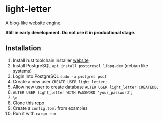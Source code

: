 # light-letter

A blog-like website engine.

**Still in early development. Do not use it in productional stage.**

## Installation

1. Install rust toolchain installer [website](https://rustup.rs/)
1. Install PostgreSQL `apt install postgresql libpq-dev` (debian like systems)
1. Login into PostgreSQL `sudo -u postgres psql`
  1. Create a new user `CREATE USER light_letter;`
  1. Allow new user to create database `ALTER USER light_letter CREATEDB;`
  1. `ALTER USER light_letter WITH PASSWORD 'your_password'`;
  1. `\q`
1. Clone this repo
1. Create a `config.toml` from examples
1. Run it with `cargo run`
